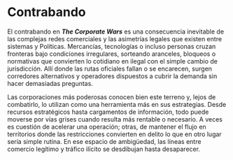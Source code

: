 # Contrabando

El contrabando en _**The Corporate Wars**_ es una consecuencia inevitable de las complejas redes comerciales y las asimetrías legales que existen entre sistemas y Políticas. Mercancías, tecnologías o incluso personas cruzan fronteras bajo condiciones irregulares, sorteando aranceles, bloqueos o normativas que convierten lo cotidiano en ilegal con el simple cambio de jurisdicción. Allí donde las rutas oficiales fallan o se encarecen, surgen corredores alternativos y operadores dispuestos a cubrir la demanda sin hacer demasiadas preguntas.

Las corporaciones más poderosas conocen bien este terreno y, lejos de combatirlo, lo utilizan como una herramienta más en sus estrategias. Desde recursos estratégicos hasta cargamentos de información, todo puede moverse por vías grises cuando resulta más rentable o necesario. A veces es cuestión de acelerar una operación; otras, de mantener el flujo en territorios donde las restricciones convierten en delito lo que en otro lugar sería simple rutina. En ese espacio de ambigüedad, las líneas entre comercio legítimo y tráfico ilícito se desdibujan hasta desaparecer.
